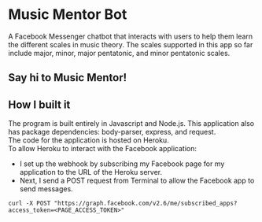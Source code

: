 # Music Mentor Bot

A Facebook Messenger chatbot that interacts with users to help them learn the different scales in music theory. The scales supported in this app so far include major, minor, major pentatonic, and minor pentatonic scales.

## Say hi to Music Mentor!


## How I built it
The program is built entirely in Javascript and Node.js. This application also has package dependencies: body-parser, express, and request.    
The code for the application is hosted on Heroku.    
To allow Heroku to interact with the Facebook application:   
* I set up the webhook by subscribing my Facebook page for my application to the URL of the Heroku server.
* Next, I send a POST request from Terminal to allow the Facebook app to send messages.    
```
curl -X POST "https://graph.facebook.com/v2.6/me/subscribed_apps?access_token=<PAGE_ACCESS_TOKEN>"
```
